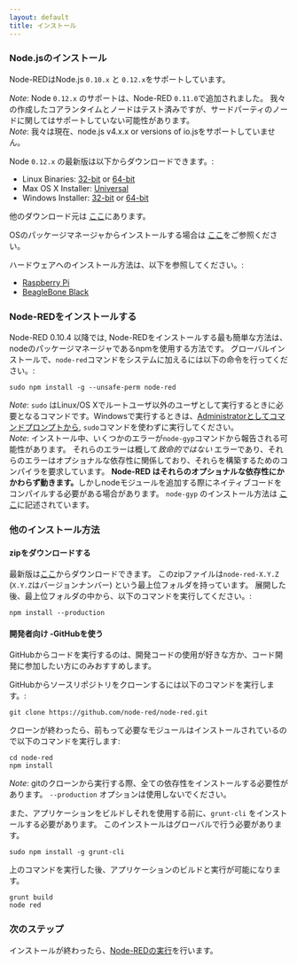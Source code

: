 ```yaml
---
layout: default
title: インストール
---
```


### Node.jsのインストール

Node-REDはNode.js <code>0.10.x</code> と <code>0.12.x</code>をサポートしています。

<div class="doc-callout"><em>Note</em>:  Node <code>0.12.x</code> のサポートは、Node-RED <code>0.11.0</code>で追加されました。
我々の作成したコアランタイムとノードはテスト済みですが、サードパーティのノードに関してはサポートしていない可能性があります。</div>

<div class="doc-callout"><em>Note</em>: 我々は現在、node.js v4.x.x or versions of io.jsをサポートしていません。</div>

Node <code>0.12.x</code> の最新版は以下からダウンロードできます。:

 - Linux Binaries: [32-bit](https://nodejs.org/dist/v0.12.7/node-v0.12.7-linux-x86.tar.gz)
                   or
                   [64-bit](http://nodejs.org/dist/v0.12.7/node-v0.12.7-linux-x64.tar.gz)
 - Max OS X Installer: [Universal](https://nodejs.org/dist/v0.12.7/node-v0.12.7.pkg)
 - Windows Installer: [32-bit](https://nodejs.org/dist/v0.12.7/node-v0.12.7-x86.msi)
                      or
                      [64-bit](https://nodejs.org/dist/v0.12.7/x64/node-v0.12.7-x64.msi)

他のダウンロード元は [ここ](http://nodejs.org/dist/v0.12.7/)にあります。

OSのパッケージマネージャからインストールする場合は [ここ](https://github.com/joyent/node/wiki/Installing-Node.js-via-package-manager)をご参照ください。

ハードウェアへのインストール方法は、以下を参照してください。:

 - [Raspberry Pi](../hardware/raspberrypi.html)
 - [BeagleBone Black](../hardware/beagleboneblack.html)

### Node-REDをインストールする

Node-RED 0.10.4 以降では, Node-REDをインストールする最も簡単な方法は、nodeのパッケージマネージャであるnpmを使用する方法です。
グローバルインストールで、`node-red`コマンドをシステムに加えるには以下の命令を行ってください。:

    sudo npm install -g --unsafe-perm node-red

<div class="doc-callout">
<em>Note</em>: <code>sudo</code> はLinux/OS Xでルートユーザ以外のユーザとして実行するときに必要となるコマンドです。Windowsで実行するときは、<a href="https://technet.microsoft.com/en-gb/library/cc947813%28v=ws.10%29.aspx">Administratorとしてコマンドプロンプトから</a>,
<code>sudo</code>コマンドを使わずに実行してください。
</div>

<div class="doc-callout">
<em>Note</em>: インストール中、いくつかのエラーが<code>node-gyp</code>コマンドから報告される可能性があります。
それらのエラーは概して<em>致命的ではない</em> エラーであり、それらのエラーはオプショナルな依存性に関係しており、それらを構築するためのコンパイラを要求しています。
 <b>Node-RED はそれらのオプショナルな依存性にかかわらず動きます。</b>しかしnodeモジュールを追加する際にネイティブコードをコンパイルする必要がある場合があります。 <code>node-gyp</code>
のインストール方法は <a href="https://github.com/TooTallNate/node-gyp#installation">ここ</a>に記述されています。
</div>

### 他のインストール方法

#### zipをダウンロードする

最新版は[ここ](https://github.com/node-red/node-red/releases/latest)からダウンロードできます。
このzipファイルは`node-red-X.Y.Z` (`X.Y.Z`はバージョンナンバー) という最上位フォルダを持っています。
展開した後、最上位フォルダの中から、以下のコマンドを実行してください。:

    npm install --production

#### 開発者向け -GitHubを使う

GitHubからコードを実行するのは、開発コードの使用が好きな方か、コード開発に参加したい方にのみおすすめします。

GitHubからソースリポジトリをクローンするには以下のコマンドを実行します。:

    git clone https://github.com/node-red/node-red.git

クローンが終わったら、前もって必要なモジュールはインストールされているので以下のコマンドを実行します:

    cd node-red
    npm install

<div class="doc-callout">
<em>Note</em>: gitのクローンから実行する際、全ての依存性をインストールする必要性があります。
 <code>--production</code> オプションは使用しないでください。
</div>

また、アプリケーションをビルドしそれを使用する前に、`grunt-cli` をインストールする必要があります。 このインストールはグローバルで行う必要があります。

    sudo npm install -g grunt-cli

上のコマンドを実行した後、アプリケーションのビルドと実行が可能になります。

    grunt build
    node red

### 次のステップ

インストールが終わったら、[Node-REDの実行](running.html)を行います。
